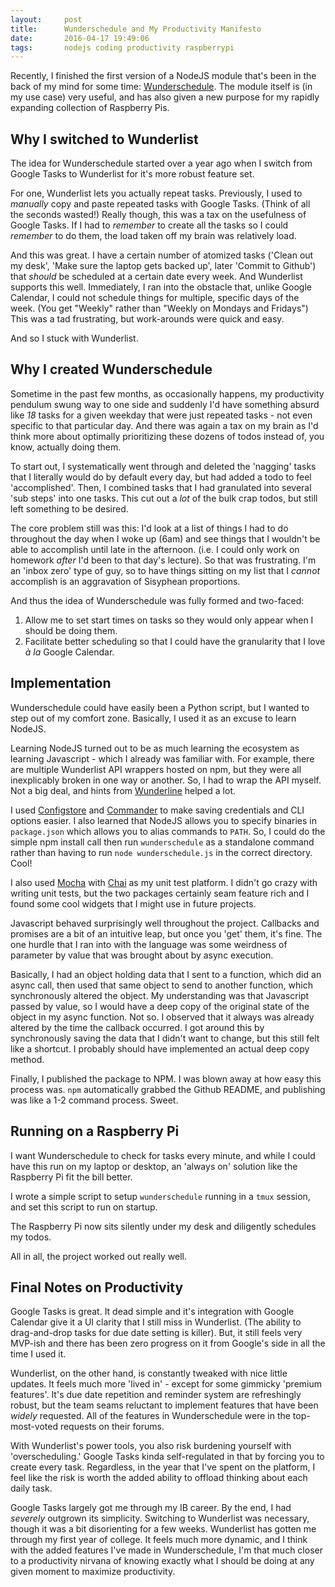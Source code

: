 ```yaml
---
layout:     post
title:      Wunderschedule and My Productivity Manifesto
date:       2016-04-17 19:49:06
tags:       nodejs coding productivity raspberrypi
---
```


Recently, I finished the first version of a NodeJS module that's been in the back of my mind for some time: [Wunderschedule](https://github.com/benjamincongdon/WunderSchedule). The module itself is (in my use case) very useful, and has also given a new purpose for my rapidly expanding collection of Raspberry Pis. 

## Why I switched to Wunderlist

The idea for Wunderschedule started over a year ago when I switch from Google Tasks to Wunderlist for it's more robust feature set.

For one, Wunderlist lets you actually repeat tasks. Previously, I used to *manually* copy and paste repeated tasks with Google Tasks. (Think of all the seconds wasted!) Really though, this was a tax on the usefulness of Google Tasks. If I had to *remember* to create all the tasks so I could *remember* to do them, the load taken off my brain was relatively load.

And this was great. I have a certain number of atomized tasks ('Clean out my desk', 'Make sure the laptop gets backed up', later 'Commit to Github') that *should* be scheduled at a certain date every week. And Wunderlist supports this well. Immediately, I ran into the obstacle that, unlike Google Calendar, I could not schedule things for multiple, specific days of the week. (You get "Weekly" rather than "Weekly on Mondays and Fridays") This was a tad frustrating, but work-arounds were quick and easy.

And so I stuck with Wunderlist.

## Why I created Wunderschedule

Sometime in the past few months, as occasionally happens, my productivity pendulum swung way to one side and suddenly I'd have something absurd like *18* tasks for a given weekday that were just repeated tasks - not even specific to that particular day. And there was again a tax on my brain as I'd think more about optimally prioritizing these dozens of todos instead of, you know, actually doing them.

To start out, I systematically went through and deleted the 'nagging' tasks that I literally would do by default every day, but had added a todo to feel 'accomplished'. Then, I combined tasks that I had granulated into several 'sub steps' into one tasks. This cut out a *lot* of the bulk crap todos, but still left something to be desired.

The core problem still was this: I'd look at a list of things I had to do throughout the day when I woke up (6am) and see things that I wouldn't be able to accomplish until late in the afternoon. (i.e. I could only work on homework *after* I'd been to that day's lecture). So that was frustrating. I'm an 'inbox zero' type of guy, so to have things sitting on my list that I *cannot* accomplish is an aggravation of Sisyphean proportions.

And thus the idea of Wunderschedule was fully formed and two-faced:

  1. Allow me to set start times on tasks so they would only appear when I should be doing them.
  2. Facilitate better scheduling so that I could have the granularity that I love *à la* Google Calendar.

## Implementation

Wunderschedule could have easily been a Python script, but I wanted to step out of my comfort zone. Basically, I used it as an excuse to learn NodeJS.

Learning NodeJS turned out to be as much learning the ecosystem as learning Javascript - which I already was familiar with. For example, there are multiple Wunderlist API wrappers hosted on npm, but they were all inexplicably broken in one way or another. So, I had to wrap the API myself. Not a big deal, and hints from [Wunderline](https://www.npmjs.com/package/wunderline) helped a lot.

I used [Configstore](https://www.npmjs.com/package/configstore) and [Commander](https://www.npmjs.com/package/commander) to make saving credentials and CLI options easier. I also learned that NodeJS allows you to specify binaries in `package.json` which allows you to alias commands to `PATH`. So, I could do the simple npm install call then run `wunderschedule` as a standalone command rather than having to run `node wunderschedule.js` in the correct directory. Cool!

I also used [Mocha](https://www.npmjs.com/package/mocha) with [Chai](https://www.npmjs.com/package/chai) as my unit test platform. I didn't go crazy with writing unit tests, but the two packages certainly seam feature rich and I found some cool widgets that I might use in future projects.

Javascript behaved surprisingly well throughout the project. Callbacks and promises are a bit of an intuitive leap, but once you 'get' them, it's fine. The one hurdle that I ran into with the language was some weirdness of parameter by value that was brought about by async execution. 

Basically, I had an object holding data that I sent to a function, which did an async call, then used that same object to send to another function, which synchronously altered the object. My understanding was that Javascript passed by value, so I would have a deep copy of the original state of the object in my async function. Not so. I observed that it always was already altered by the time the callback occurred. I got around this by synchronously saving the data that I didn't want to change, but this still felt like a shortcut. I probably should have implemented an actual deep copy method.

Finally, I published the package to NPM. I was blown away at how easy this process was. `npm` automatically grabbed the Github README, and publishing was like a 1-2 command process. Sweet.

## Running on a Raspberry Pi

I want Wunderschedule to check for tasks every minute, and while I could have this run on my laptop or desktop, an 'always on' solution like the Raspberry Pi fit the bill better.

I wrote a simple script to setup `wunderschedule` running in a `tmux` session, and set this script to run on startup.

The Raspberry Pi now sits silently under my desk and diligently schedules my todos. 

All in all, the project worked out really well.

## Final Notes on Productivity
Google Tasks is great. It dead simple and it's integration with Google Calendar give it a UI clarity that I still miss in Wunderlist. (The ability to drag-and-drop tasks for due date setting is killer). But, it still feels very MVP-ish and there has been zero progress on it from Google's side in all the time I used it.

Wunderlist, on the other hand, is constantly tweaked with nice little updates. It feels much more 'lived in' - except for some gimmicky 'premium features'. It's due date repetition and reminder system are refreshingly robust, but the team seams reluctant to implement features that have been *widely* requested. All of the features in Wunderschedule were in the top-most-voted requests on their forums.

With Wunderlist's power tools, you also risk burdening yourself with 'overscheduling.' Google Tasks kinda self-regulated in that by forcing you to create every task. Regardless, in the year that I've spent on the platform, I feel like the risk is worth the added ability to offload thinking about each daily task.

Google Tasks largely got me through my IB career. By the end, I had *severely* outgrown its simplicity. Switching to Wunderlist was necessary, though it was a bit disorienting for a few weeks. Wunderlist has gotten me through my first year of college. It feels much more dynamic, and I think with the added features I've made in Wunderschedule, I'm that much closer to a productivity nirvana of knowing exactly what I should be doing at any given moment to maximize productivity.